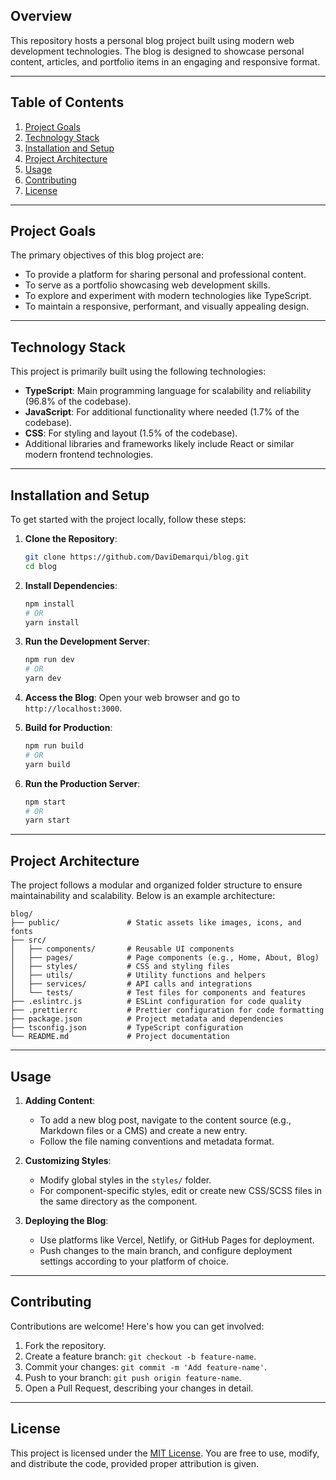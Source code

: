 ## Overview
This repository hosts a personal blog project built using modern web development technologies. The blog is designed to showcase personal content, articles, and portfolio items in an engaging and responsive format.

---

## Table of Contents
1. [Project Goals](#project-goals)
2. [Technology Stack](#technology-stack)
3. [Installation and Setup](#installation-and-setup)
4. [Project Architecture](#project-architecture)
5. [Usage](#usage)
6. [Contributing](#contributing)
7. [License](#license)

---

## Project Goals
The primary objectives of this blog project are:
- To provide a platform for sharing personal and professional content.
- To serve as a portfolio showcasing web development skills.
- To explore and experiment with modern technologies like TypeScript.
- To maintain a responsive, performant, and visually appealing design.

---

## Technology Stack
This project is primarily built using the following technologies:
- **TypeScript**: Main programming language for scalability and reliability (96.8% of the codebase).
- **JavaScript**: For additional functionality where needed (1.7% of the codebase).
- **CSS**: For styling and layout (1.5% of the codebase).
- Additional libraries and frameworks likely include React or similar modern frontend technologies.

---

## Installation and Setup
To get started with the project locally, follow these steps:

1. **Clone the Repository**:
    ```bash
    git clone https://github.com/DaviDemarqui/blog.git
    cd blog
    ```

2. **Install Dependencies**:
    ```bash
    npm install
    # OR
    yarn install
    ```

3. **Run the Development Server**:
    ```bash
    npm run dev
    # OR
    yarn dev
    ```

4. **Access the Blog**:
    Open your web browser and go to `http://localhost:3000`.

5. **Build for Production**:
    ```bash
    npm run build
    # OR
    yarn build
    ```

6. **Run the Production Server**:
    ```bash
    npm start
    # OR
    yarn start
    ```

---

## Project Architecture
The project follows a modular and organized folder structure to ensure maintainability and scalability. Below is an example architecture:

```
blog/
├── public/               # Static assets like images, icons, and fonts
├── src/
│   ├── components/       # Reusable UI components
│   ├── pages/            # Page components (e.g., Home, About, Blog)
│   ├── styles/           # CSS and styling files
│   ├── utils/            # Utility functions and helpers
│   ├── services/         # API calls and integrations
│   └── tests/            # Test files for components and features
├── .eslintrc.js          # ESLint configuration for code quality
├── .prettierrc           # Prettier configuration for code formatting
├── package.json          # Project metadata and dependencies
├── tsconfig.json         # TypeScript configuration
└── README.md             # Project documentation
```

---

## Usage
1. **Adding Content**:
   - To add a new blog post, navigate to the content source (e.g., Markdown files or a CMS) and create a new entry.
   - Follow the file naming conventions and metadata format.

2. **Customizing Styles**:
   - Modify global styles in the `styles/` folder.
   - For component-specific styles, edit or create new CSS/SCSS files in the same directory as the component.

3. **Deploying the Blog**:
   - Use platforms like Vercel, Netlify, or GitHub Pages for deployment.
   - Push changes to the main branch, and configure deployment settings according to your platform of choice.

---

## Contributing
Contributions are welcome! Here's how you can get involved:
1. Fork the repository.
2. Create a feature branch: `git checkout -b feature-name`.
3. Commit your changes: `git commit -m 'Add feature-name'`.
4. Push to your branch: `git push origin feature-name`.
5. Open a Pull Request, describing your changes in detail.

---

## License
This project is licensed under the [MIT License](https://opensource.org/licenses/MIT). You are free to use, modify, and distribute the code, provided proper attribution is given.
